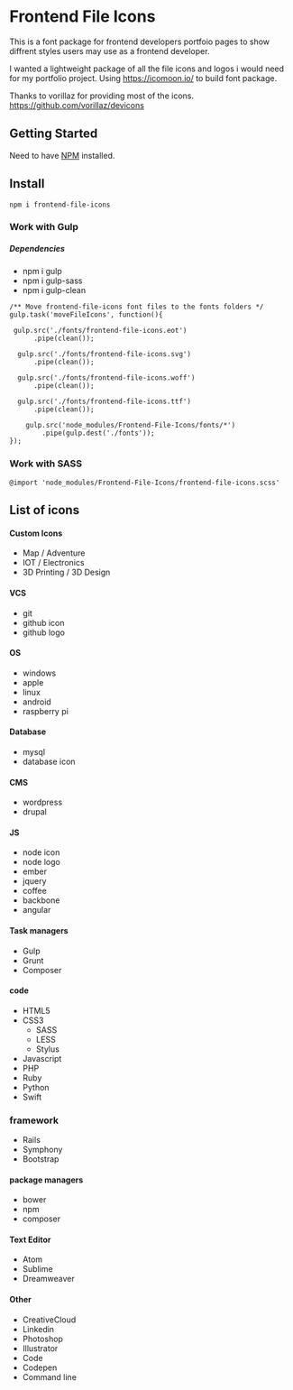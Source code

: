 # Frontend File Icons
This is a font package for frontend developers portfoio pages to show 
diffrent styles users may use as a frontend developer.

I wanted a lightweight package of all the file icons and logos i would need
for my portfolio project. Using https://icomoon.io/ to build font
package.

Thanks to vorillaz for providing most of the icons. https://github.com/vorillaz/devicons

## Getting Started
Need to have [NPM](https://www.npmjs.com/) installed.

## Install
```
npm i frontend-file-icons
```

### Work with Gulp
##### Dependencies
- npm i gulp
- npm i gulp-sass
- npm i gulp-clean
```
/** Move frontend-file-icons font files to the fonts folders */
gulp.task('moveFileIcons', function(){

 gulp.src('./fonts/frontend-file-icons.eot')
      .pipe(clean());

  gulp.src('./fonts/frontend-file-icons.svg')
      .pipe(clean());

  gulp.src('./fonts/frontend-file-icons.woff')
      .pipe(clean());

  gulp.src('./fonts/frontend-file-icons.ttf')
      .pipe(clean());

    gulp.src('node_modules/Frontend-File-Icons/fonts/*')
        .pipe(gulp.dest('./fonts'));
});

```
### Work with SASS
```
@import 'node_modules/Frontend-File-Icons/frontend-file-icons.scss'
```

## List of icons

#### Custom Icons
- Map / Adventure
- IOT / Electronics
- 3D Printing / 3D Design

#### VCS
- git
- github icon
- github logo

#### OS
- windows
- apple
- linux
- android
- raspberry pi

#### Database
- mysql
- database icon

#### CMS
- wordpress
- drupal

#### JS
- node icon
- node logo
- ember
- jquery
- coffee
- backbone
- angular

#### Task managers
- Gulp
- Grunt
- Composer

#### code
- HTML5
- CSS3
  - SASS
  - LESS
  - Stylus
- Javascript
- PHP
- Ruby
- Python
- Swift

### framework
- Rails
- Symphony
- Bootstrap

#### package managers
- bower
- npm
- composer

#### Text Editor
- Atom
- Sublime
- Dreamweaver

#### Other
- CreativeCloud
- Linkedin
- Photoshop
- Illustrator
- Code
- Codepen
- Command line

